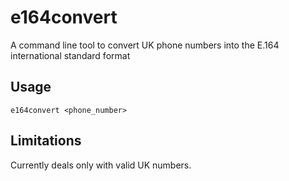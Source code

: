 # e164convert
A command line tool to convert UK phone numbers into the E.164 international standard format

## Usage
``` e164convert <phone_number> ```

## Limitations
Currently deals only with valid UK numbers.

